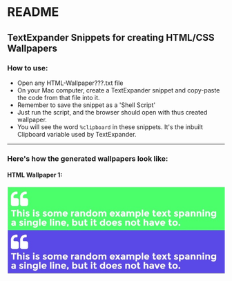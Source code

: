 # README
## TextExpander Snippets for creating HTML/CSS Wallpapers

### How to use:

* Open any HTML-Wallpaper???.txt file
* On your Mac computer, create a TextExpander snippet and copy-paste the code from that file into it.
* Remember to save the snippet as a 'Shell Script'
* Just run the script, and the browser should open with thus created wallpaper.
* You will see the word `%clipboard` in these snippets. It's the inbuilt Clipboard variable used by TextExpander.

----------

### Here's how the generated wallpapers look like:

#### HTML Wallpaper 1:
![Wallpaper 1](./showcase-images/screenshot-wallpaper-1.jpg)
